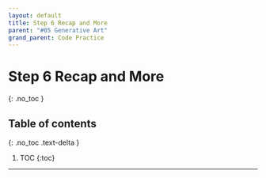 ```yaml
---
layout: default
title: Step 6 Recap and More
parent: "#05 Generative Art"
grand_parent: Code Practice
---
```


# Step 6 Recap and More
{: .no_toc }

## Table of contents
{: .no_toc .text-delta }

1. TOC
{:toc}

---
